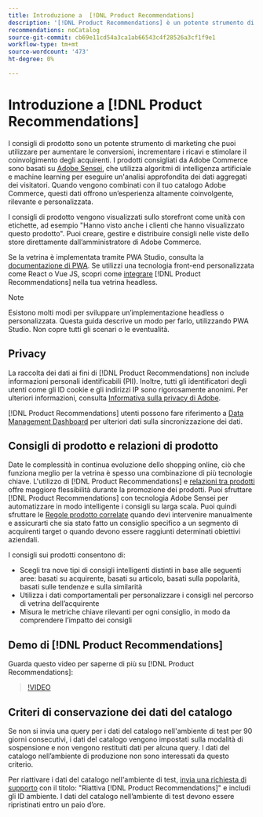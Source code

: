 ```yaml
---
title: Introduzione a  [!DNL Product Recommendations]
description: '[!DNL Product Recommendations] è un potente strumento di marketing che puoi utilizzare per aumentare le conversioni, incrementare i ricavi e stimolare il coinvolgimento degli acquirenti.'
recommendations: noCatalog
source-git-commit: cb69e11cd54a3ca1ab66543c4f28526a3cf1f9e1
workflow-type: tm+mt
source-wordcount: '473'
ht-degree: 0%

---
```


# Introduzione a [!DNL Product Recommendations]

I consigli di prodotto sono un potente strumento di marketing che puoi utilizzare per aumentare le conversioni, incrementare i ricavi e stimolare il coinvolgimento degli acquirenti. I prodotti consigliati da Adobe Commerce sono basati su [Adobe Sensei](https://www.adobe.com/sensei.html), che utilizza algoritmi di intelligenza artificiale e machine learning per eseguire un&#39;analisi approfondita dei dati aggregati dei visitatori. Quando vengono combinati con il tuo catalogo Adobe Commerce, questi dati offrono un’esperienza altamente coinvolgente, rilevante e personalizzata.

I consigli di prodotto vengono visualizzati sullo storefront come unità con etichette, ad esempio &quot;Hanno visto anche i clienti che hanno visualizzato questo prodotto&quot;. Puoi creare, gestire e distribuire consigli nelle viste dello store direttamente dall’amministratore di Adobe Commerce.

Se la vetrina è implementata tramite PWA Studio, consulta la [documentazione di PWA](https://developer.adobe.com/commerce/pwa-studio/integrations/product-recommendations/). Se utilizzi una tecnologia front-end personalizzata come React o Vue JS, scopri come [integrare](headless.md) [!DNL Product Recommendations] nella tua vetrina headless.

>[!NOTE]
>
>Esistono molti modi per sviluppare un’implementazione headless o personalizzata. Questa guida descrive un modo per farlo, utilizzando PWA Studio. Non copre tutti gli scenari o le eventualità.

## Privacy

La raccolta dei dati ai fini di [!DNL Product Recommendations] non include informazioni personali identificabili (PII). Inoltre, tutti gli identificatori degli utenti come gli ID cookie e gli indirizzi IP sono rigorosamente anonimi. Per ulteriori informazioni, consulta [Informativa sulla privacy di Adobe](https://www.adobe.com/privacy/policy.html).

[!DNL Product Recommendations] utenti possono fare riferimento a [Data Management Dashboard](https://experienceleague.adobe.com/docs/commerce-admin/systems/data-transfer/data-dashboard.html) per ulteriori dati sulla sincronizzazione dei dati.

## Consigli di prodotto e relazioni di prodotto

Date le complessità in continua evoluzione dello shopping online, ciò che funziona meglio per la vetrina è spesso una combinazione di più tecnologie chiave. L&#39;utilizzo di [!DNL Product Recommendations] e [relazioni tra prodotti](https://experienceleague.adobe.com/docs/commerce-admin/marketing/promotions/product-relationships/product-relationships.html) offre maggiore flessibilità durante la promozione dei prodotti. Puoi sfruttare [!DNL Product Recommendations] con tecnologia Adobe Sensei per automatizzare in modo intelligente i consigli su larga scala. Puoi quindi sfruttare le [Regole prodotto correlate](https://experienceleague.adobe.com/docs/commerce-admin/marketing/promotions/product-relationships/product-related-rules.html) quando devi intervenire manualmente e assicurarti che sia stato fatto un consiglio specifico a un segmento di acquirenti target o quando devono essere raggiunti determinati obiettivi aziendali.

I consigli sui prodotti consentono di:

- Scegli tra nove tipi di consigli intelligenti distinti in base alle seguenti aree: basati su acquirente, basati su articolo, basati sulla popolarità, basati sulle tendenze e sulla similarità
- Utilizza i dati comportamentali per personalizzare i consigli nel percorso di vetrina dell’acquirente
- Misura le metriche chiave rilevanti per ogni consiglio, in modo da comprendere l’impatto dei consigli

## Demo di [!DNL Product Recommendations]

Guarda questo video per saperne di più su [!DNL Product Recommendations]:

>[!VIDEO](https://video.tv.adobe.com/v/343991?quality=12)

## Criteri di conservazione dei dati del catalogo

Se non si invia una query per i dati del catalogo nell&#39;ambiente di test per 90 giorni consecutivi, i dati del catalogo vengono impostati sulla modalità di sospensione e non vengono restituiti dati per alcuna query. I dati del catalogo nell’ambiente di produzione non sono interessati da questo criterio.

Per riattivare i dati del catalogo nell&#39;ambiente di test, [invia una richiesta di supporto](https://experienceleague.adobe.com/en/docs/commerce-knowledge-base/kb/help-center-guide/magento-help-center-user-guide#experience-league-start-page) con il titolo: &quot;Riattiva [!DNL Product Recommendations]&quot; e includi gli ID ambiente. I dati del catalogo nell’ambiente di test devono essere ripristinati entro un paio d’ore.
